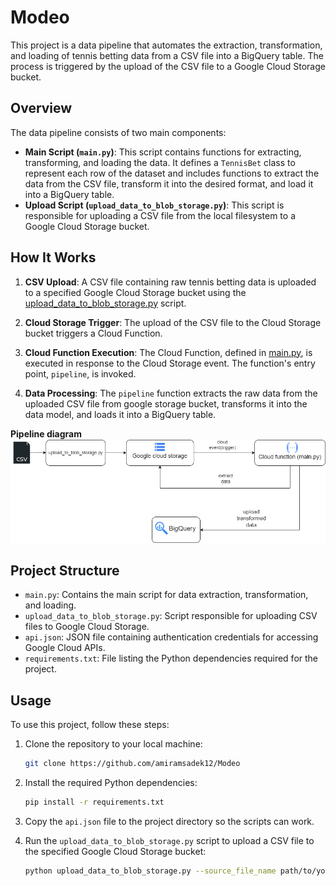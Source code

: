 # Modeo

This project is a data pipeline that automates the extraction, transformation, and loading of tennis betting data from a CSV file into a BigQuery table. The process is triggered by the upload of the CSV file to a Google Cloud Storage bucket.

## Overview

The data pipeline consists of two main components:
- **Main Script (`main.py`)**: This script contains functions for extracting, transforming, and loading the data. It defines a `TennisBet` class to represent each row of the dataset and includes functions to extract the data from the CSV file, transform it into the desired format, and load it into a BigQuery table.
- **Upload Script (`upload_data_to_blob_storage.py`)**: This script is responsible for uploading a CSV file from the local filesystem to a Google Cloud Storage bucket.

## How It Works

1. **CSV Upload**: A CSV file containing raw tennis betting data is uploaded to a specified Google Cloud Storage bucket using the [upload_data_to_blob_storage.py](upload_data_to_blob_storage.py)  script.

2. **Cloud Storage Trigger**: The upload of the CSV file to the Cloud Storage bucket triggers a Cloud Function.

3. **Cloud Function Execution**: The Cloud Function, defined in [main.py](main.py), is executed in response to the Cloud Storage event. The function's entry point, `pipeline`, is invoked.

4. **Data Processing**: The `pipeline` function extracts the raw data from the uploaded CSV file from google storage bucket, transforms it into the data model, and loads it into a BigQuery table.

**Pipeline diagram**
![Pipeline diagram](Pipeline.png)

## Project Structure

- `main.py`: Contains the main script for data extraction, transformation, and loading.
- `upload_data_to_blob_storage.py`: Script responsible for uploading CSV files to Google Cloud Storage.
- `api.json`: JSON file containing authentication credentials for accessing Google Cloud APIs.
- `requirements.txt`: File listing the Python dependencies required for the project.

## Usage

To use this project, follow these steps:

1. Clone the repository to your local machine:
    ```bash
    git clone https://github.com/amiramsadek12/Modeo
    ```

2. Install the required Python dependencies:
    ```bash
    pip install -r requirements.txt
    ```

3. Copy the `api.json` file to the project directory so the scripts can work.

4. Run the `upload_data_to_blob_storage.py` script to upload a CSV file to the specified Google Cloud Storage bucket:
    ```bash
    python upload_data_to_blob_storage.py --source_file_name path/to/your/csv/file.csv
    ```

